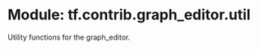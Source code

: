 <div itemscope itemtype="http://developers.google.com/ReferenceObject">
<meta itemprop="name" content="tf.contrib.graph_editor.util" />
<meta itemprop="path" content="Stable" />
</div>

# Module: tf.contrib.graph_editor.util

Utility functions for the graph_editor.

